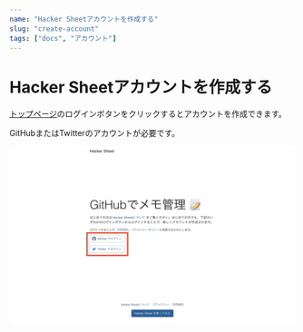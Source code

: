 ```yaml
---
name: "Hacker Sheetアカウントを作成する"
slug: "create-account"
tags: ["docs", "アカウント"]
---
```


# Hacker Sheetアカウントを作成する

[トップページ](https://hackersheet.com)のログインボタンをクリックするとアカウントを作成できます。

GitHubまたはTwitterのアカウントが必要です。

![](アカウント作成01.jpg)

